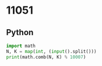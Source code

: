 # 11051

## Python

```python
import math
N, K = map(int, (input().split()))
print(math.comb(N, K) % 10007)
```
